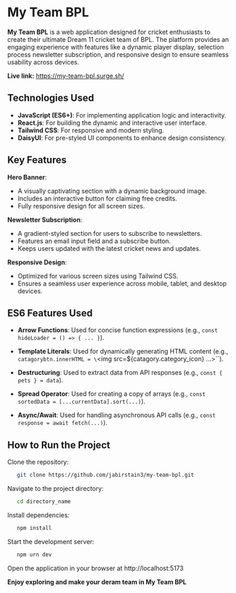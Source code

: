 # My Team BPL

**My Team BPL** is a web application designed for cricket enthusiasts to create their ultimate Dream 11 cricket team of BPL. The platform provides an engaging experience with features like a dynamic player display, selection process newsletter subscription, and responsive design to ensure seamless usability across devices.

**Live link:** https://my-team-bpl.surge.sh/

## Technologies Used
- **JavaScript (ES6+)**: For implementing application logic and interactivity.
- **React.js**: For building the dynamic and interactive user interface.
- **Tailwind CSS**: For responsive and modern styling.
- **DaisyUI**: For pre-styled UI components to enhance design consistency.

## Key Features

 **Hero Banner**:
   - A visually captivating section with a dynamic background image.
   - Includes an interactive button for claiming free credits.
   - Fully responsive design for all screen sizes.

**Newsletter Subscription**:
   - A gradient-styled section for users to subscribe to newsletters.
   - Features an email input field and a subscribe button.
   - Keeps users updated with the latest cricket news and updates.

 **Responsive Design**:
   - Optimized for various screen sizes using Tailwind CSS.
   - Ensures a seamless user experience across mobile, tablet, and desktop devices.


## ES6 Features Used

- **Arrow Functions**: Used for concise function expressions (e.g., `const hideLoader = () => { ... }`).

- **Template Literals**: Used for dynamically generating HTML content (e.g., `catagorybtn.innerHTML = \`<img src=${catagory.category_icon} ...>\``).

- **Destructuring**: Used to extract data from API responses (e.g., `const { pets } = data`).

- **Spread Operator**: Used for creating a copy of arrays (e.g., `const sortedData = [...currentData].sort(...)`).

- **Async/Await**: Used for handling asynchronous API calls (e.g., `const response = await fetch(...)`).


## How to Run the Project

Clone the repository:
   ```bash
      git clone https://github.com/jabirstain3/my-team-bpl.git
   ```

Navigate to the project directory:
   ```bash
      cd directory_name
   ```

Install dependencies:
   ```bash
      npm install
   ```

Start the development server:
   ```bash
      npm urn dev
   ```

Open the application in your browser at http://localhost:5173

 
**Enjoy exploring and make your deram team in My Team BPL**
